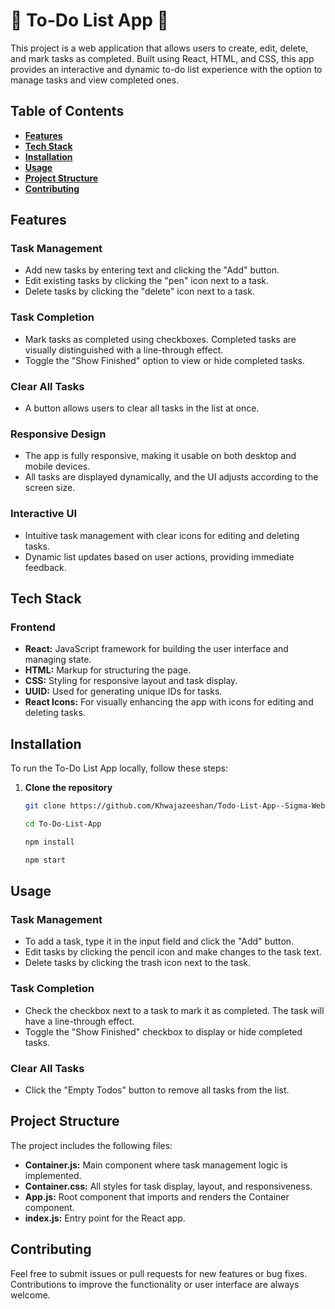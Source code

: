 # **📝 To-Do List App 📝**

This project is a web application that allows users to create, edit, delete, and mark tasks as completed. Built using React, HTML, and CSS, this app provides an interactive and dynamic to-do list experience with the option to manage tasks and view completed ones.

## **Table of Contents**
- [**Features**](#features)
- [**Tech Stack**](#tech-stack)
- [**Installation**](#installation)
- [**Usage**](#usage)
- [**Project Structure**](#project-structure)
- [**Contributing**](#contributing)

## **Features**

### **Task Management**
- Add new tasks by entering text and clicking the "Add" button.
- Edit existing tasks by clicking the "pen" icon next to a task.
- Delete tasks by clicking the "delete" icon next to a task.

### **Task Completion**
- Mark tasks as completed using checkboxes. Completed tasks are visually distinguished with a line-through effect.
- Toggle the "Show Finished" option to view or hide completed tasks.

### **Clear All Tasks**
- A button allows users to clear all tasks in the list at once.

### **Responsive Design**
- The app is fully responsive, making it usable on both desktop and mobile devices.
- All tasks are displayed dynamically, and the UI adjusts according to the screen size.

### **Interactive UI**
- Intuitive task management with clear icons for editing and deleting tasks.
- Dynamic list updates based on user actions, providing immediate feedback.

## **Tech Stack**

### **Frontend**
- **React:** JavaScript framework for building the user interface and managing state.
- **HTML:** Markup for structuring the page.
- **CSS:** Styling for responsive layout and task display.
- **UUID:** Used for generating unique IDs for tasks.
- **React Icons:** For visually enhancing the app with icons for editing and deleting tasks.

## **Installation**

To run the To-Do List App locally, follow these steps:

1. **Clone the repository**
   ```bash
   git clone https://github.com/Khwajazeeshan/Todo-List-App--Sigma-Web-Development-Project
   ```
   
   ```bash
   cd To-Do-List-App
   ```
   
   ```bash
   npm install
   ```
   
   ```bash
   npm start
   ```

## **Usage**

### **Task Management**
- To add a task, type it in the input field and click the "Add" button.
- Edit tasks by clicking the pencil icon and make changes to the task text.
- Delete tasks by clicking the trash icon next to the task.

### **Task Completion**
- Check the checkbox next to a task to mark it as completed. The task will have a line-through effect.
- Toggle the "Show Finished" checkbox to display or hide completed tasks.

### **Clear All Tasks**
- Click the "Empty Todos" button to remove all tasks from the list.

## **Project Structure**

The project includes the following files:
- **Container.js:** Main component where task management logic is implemented.
- **Container.css:** All styles for task display, layout, and responsiveness.
- **App.js:** Root component that imports and renders the Container component.
- **index.js:** Entry point for the React app.

## **Contributing**

Feel free to submit issues or pull requests for new features or bug fixes. Contributions to improve the functionality or user interface are always welcome.
